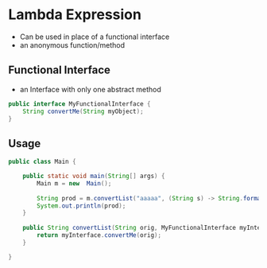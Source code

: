 # Lambda Expression

* Can be used in place of a functional interface
* an anonymous function/method

## Functional Interface
* an Interface with only one abstract method
```java
public interface MyFunctionalInterface {
	String convertMe(String myObject);
}
```

## Usage
```java
public class Main {

	public static void main(String[] args) {
		Main m = new  Main();
		
		String prod = m.convertList("aaaaa", (String s) -> String.format("muhaha %s", s));
		System.out.println(prod);
	}
	
	public String convertList(String orig, MyFunctionalInterface myInterface) {
		return myInterface.convertMe(orig);
	}

}
```
